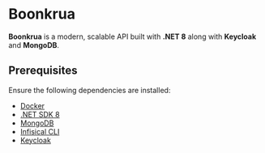 # Boonkrua 

**Boonkrua** is a modern, scalable API built with **.NET 8** along with **Keycloak** and **MongoDB**.

## Prerequisites  

Ensure the following dependencies are installed:  
- [Docker](https://www.docker.com/)  
- [.NET SDK 8](https://dotnet.microsoft.com/)  
- [MongoDB](https://www.mongodb.com/)  
- [Infisical CLI](https://infisical.com/docs/cli/getting-started)
- [Keycloak](https://keycloak.org)
